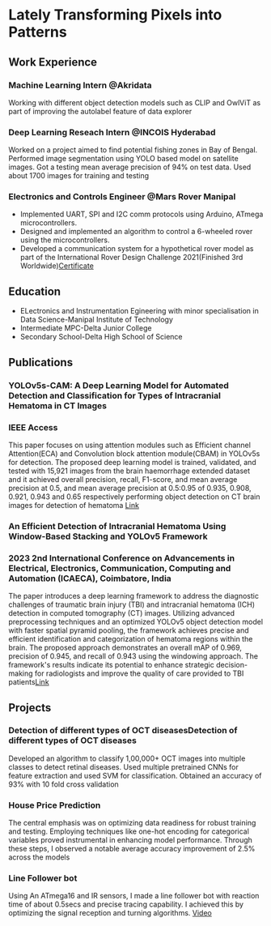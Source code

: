 # Lately Transforming Pixels into Patterns  

## Work Experience
### Machine Learning Intern @Akridata
Working with different object detection models such as CLIP and OwlViT as part of improving the autolabel feature of data explorer 
### Deep Learning Reseach Intern @INCOIS Hyderabad
Worked on a project aimed to find potential fishing zones in Bay of Bengal. Performed image segmentation using YOLO based model on satellite    images. Got a testing mean average precision of 94% on test data. Used about 1700 images for training and testing
### Electronics and Controls Engineer @Mars Rover Manipal
 * Implemented UART, SPI and I2C comm protocols using Arduino, ATmega microcontrollers.
 * Designed and implemented an algorithm to control a 6-wheeled rover using the microcontrollers.
 * Developed a communication system for a hypothetical rover model as part of the International Rover Design Challenge 2021(Finished  3rd Worldwide)[Certificate](/IRDC_certificate.pdf)

## Education 
  * ELectronics and Instrumentation Egineering with minor specialisation in Data Science-Manipal Institute of Technology
  * Intermediate MPC-Delta Junior College
  * Secondary School-Delta High School of Science

## Publications
### YOLOv5s-CAM: A Deep Learning Model for Automated Detection and Classification for Types of Intracranial Hematoma in CT Images
### IEEE Access
This paper focuses on using attention modules such as Efficient channel Attention(ECA) and Convolution block attention module(CBAM) in YOLOv5s for detection. The proposed deep learning model is trained, validated, and tested with 15,921 images from the brain haemorrhage extended dataset and it achieved overall precision, recall, F1-score, and mean average precision at 0.5, and mean average precision at 0.5:0.95 of 0.935, 0.908, 0.921, 0.943 and 0.65 respectively performing object detection on CT brain images for detection of hematoma [Link](https://ieeexplore.ieee.org/document/10345567)
### An Efficient Detection of Intracranial Hematoma Using Window-Based Stacking and YOLOv5 Framework 
### 2023 2nd International Conference on Advancements in Electrical, Electronics, Communication, Computing and Automation (ICAECA), Coimbatore, India
The paper introduces a deep learning framework to address the diagnostic challenges of traumatic brain injury (TBI) and intracranial hematoma (ICH) detection in computed tomography (CT) images. Utilizing advanced preprocessing techniques and an optimized YOLOv5 object detection model with faster spatial pyramid pooling, the framework achieves precise and efficient identification and categorization of hematoma regions within the brain. The proposed approach demonstrates an overall mAP of 0.969, precision of 0.945, and recall of 0.943 using the windowing approach. The framework's results indicate its potential to enhance strategic decision-making for radiologists and improve the quality of care provided to TBI patients[Link](https://ieeexplore.ieee.org/document/10200714)

## Projects
### Detection of different types of OCT diseasesDetection of different types of OCT diseases
Developed an algorithm to classify 1,00,000+ OCT images into multiple classes to detect retinal diseases. Used multiple pretrained CNNs for feature extraction and used SVM for classification. Obtained an accuracy of 93% with 10 fold cross validation
### House Price Prediction
The central emphasis was on optimizing data readiness for robust
training and testing. Employing techniques like one-hot encoding for
categorical variables proved instrumental in enhancing model
performance. Through these steps, I observed a notable average
accuracy improvement of 2.5% across the models
### Line Follower bot 
Using An ATmega16 and IR sensors, I made a line follower bot with reaction time of about 0.5secs and precise tracing capability. I achieved this by optimizing the signal reception and turning algorithms. [Video](https://drive.google.com/file/d/1XewJeNLZUuVMlNFvsIpTBLbliQ8GlIWc/view?usp=drive_link)

